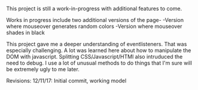 This project is still a work-in-progress with additional features to come.

Works in progress include two additional versions of the page-
-Version where mouseover generates random colors
-Version where mouseover shades in black

This project gave me a deeper understanding of eventlisteners. That was especially challenging. A lot was learned here about how to manipulate the DOM with javascript. Splitting CSS/Javascript/HTMl also intruduced the need to debug. I use a lot of unusual methods to do things that I'm sure will be extremely ugly to me later.

Revisions:
12/11/17: Initial commit, working model

